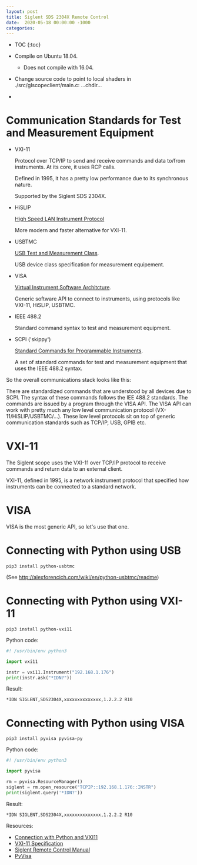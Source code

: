 ```yaml
---
layout: post
title: Siglent SDS 2304X Remote Control
date:  2020-05-18 00:00:00 -1000
categories:
---
```


* TOC
{:toc}


* Compile on Ubuntu 18.04.
    * Does not compile with 16.04.
* Change source code to point to local shaders in ./src/glscopeclient/main.c: ...chdir...
*

# Communication Standards for Test and Measurement Equipment

* VXI-11

    Protocol over TCP/IP to send and receive commands and data to/from instruments. At its core, it uses
    RCP calls.

    Defined in 1995, it has a pretty low performance due to its synchronous nature.

    Supported by the Siglent SDS 2304X.

* HiSLIP

    [High Speed LAN Instrument Protocol](https://en.wikipedia.org/wiki/High_Speed_LAN_Instrument_Protocol)

    More modern and faster alternative for VXI-11.

* USBTMC

    [USB Test and Measurement Class](https://sigrok.org/wiki/USBTMC).

    USB device class specification for measurement equipement.

* VISA

    [Virtual Instrument Software Architcture](https://en.wikipedia.org/wiki/Virtual_instrument_software_architecture).

    Generic software API to connect to instruments, using protocols like VXI-11, HiSLIP, USBTMC.

* IEEE 488.2

    Standard command syntax to test and measurement equipment.

* SCPI ('skippy')

    [Standard Commands for Programmable Instruments](https://en.wikipedia.org/wiki/Standard_Commands_for_Programmable_Instruments).

    A set of standard commands for test and measurement equipment that uses the IEEE 488.2 syntax.

So the overall communications stack looks like this:

There are standardized commands that are understood by all devices due to SCPI. The syntax of these commands follows the
IEE 488.2 standards. The commands are issued by a program through the VISA API. The VISA API can work with pretty much
any low level communication protocol (VX-11/HiSLIP/USBTMC/...). These low level protocols sit on top of generic communication
standards such as TCP/IP, USB, GPIB etc.

# VXI-11

The Siglent scope uses the VXI-11 over TCP/IP protocol to receive commands and return data to an external client.

VXI-11, defined in 1995, is a network instrument protocol that specified how instruments can be connected to a standard
network.	


# VISA

VISA is the most generic API, so let's use that one.

# Connecting with Python using USB

```
pip3 install python-usbtmc
```

(See http://alexforencich.com/wiki/en/python-usbtmc/readme)

# Connecting with Python using VXI-11

```
pip3 install python-vxi11
```

Python code:

```python
#! /usr/bin/env python3

import vxi11

instr = vxi11.Instrument("192.168.1.176")
print(instr.ask("*IDN?"))
```

Result:

```
*IDN SIGLENT,SDS2304X,xxxxxxxxxxxxxx,1.2.2.2 R10
```

# Connecting with Python using VISA

```
pip3 install pyvisa pyvisa-py
```

Python code:

```python
#! /usr/bin/env python3

import pyvisa

rm = pyvisa.ResourceManager()
siglent = rm.open_resource("TCPIP::192.168.1.176::INSTR")
print(siglent.query('*IDN?'))
```

Result:
```
*IDN SIGLENT,SDS2304X,xxxxxxxxxxxxxx,1.2.2.2 R10
```



Resources:

* [Connection with Python and VXI11](https://siglentna.com/application-note/programming-example-vxi11-python-lan/)
* [VXI-11 Specification](https://www.vxibus.org/specifications.html)
* [Siglent Remote Control Manual](https://siglentna.com/USA_website_2014/Documents/Program_Material/SIGLENT_Digital_Oscilloscopes_Remote%20Control%20Manual.pdf)
* [PyVisa](https://pyvisa.readthedocs.io/en/1.8/index.html)

